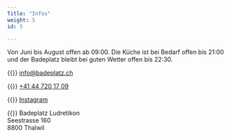 ```yaml
---
Title: "Infos"
weight: 5
id: 5

---
```

Von Juni bis August offen ab 09:00. Die Küche ist bei Bedarf offen bis 21:00 und der Badeplatz bleibt bei guten Wetter offen bis 22:30.  

{{<icon class="fa fa-envelope">}}&nbsp;[info@badeplatz.ch](mailto:info@badeplatz.ch)

{{<icon class="fa fa-phone">}}&nbsp;[+41 44 720 17 09 ](tel:+41447201709)

{{<icon class="fa fa-instagram fa-2x">}}&nbsp;[Instagram](https://www.instagram.com/ludibadi/)

{{<icon class="fa fa-map-marker">}} Badeplatz Ludretikon  
Seestrasse 160  
8800 Thalwil




